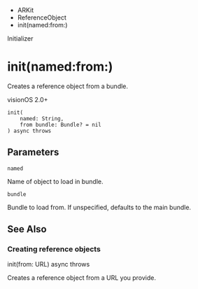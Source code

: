 

- ARKit
- ReferenceObject
-  init(named:from:) 

Initializer

# init(named:from:)

Creates a reference object from a bundle.

visionOS 2.0+

``` source
init(
    named: String,
    from bundle: Bundle? = nil
) async throws
```

## Parameters 

`named`  

Name of object to load in bundle.

`bundle`  

Bundle to load from. If unspecified, defaults to the main bundle.

## See Also

### Creating reference objects

init(from: URL) async throws

Creates a reference object from a URL you provide.

